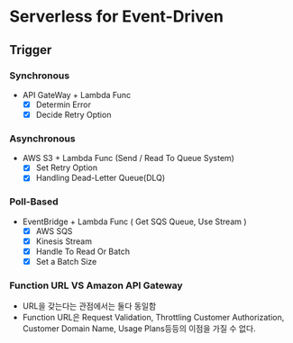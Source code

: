 # Serverless for Event-Driven

## Trigger

### Synchronous

- API GateWay + Lambda Func
  - [x] Determin Error
  - [x] Decide Retry Option

### Asynchronous

- AWS S3 + Lambda Func (Send / Read To Queue System)
  - [x] Set Retry Option
  - [x] Handling Dead-Letter Queue(DLQ)

### Poll-Based

- EventBridge + Lambda Func ( Get SQS Queue, Use Stream )
  - [x] AWS SQS
  - [x] Kinesis Stream
  - [x] Handle To Read Or Batch
  - [x] Set a Batch Size

### Function URL VS Amazon API Gateway

- URL을 갖는다는 관점에서는 둘다 동일함
- Function URL은 Request Validation, Throttling Customer Authorization, Customer Domain Name, Usage Plans등등의 이점을 가질 수 없다.
